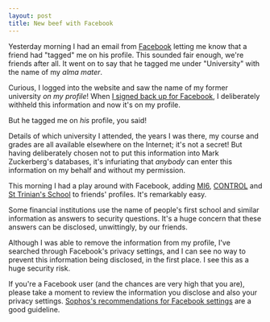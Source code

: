 ```yaml
---
layout: post
title: New beef with Facebook
---
```


Yesterday morning I had an email from <a
href="http://www.facebook.com/">Facebook</a> letting me know that a friend had
&quot;tagged&quot; me on his profile. This sounded fair enough, we're friends
after all. It went on to say that he tagged me under &quot;University&quot; with
the name of my _alma mater_.


Curious, I logged into the website and saw the name of my former university _on
my profile_! When [I signed back up for
Facebook](http://thribble.blogspot.com.au/), I deliberately withheld this
information and now it's on my profile.

But he tagged me on _his_ profile, you said!


Details of which university I attended, the years I was there, my course and
grades are all available elsewhere on the Internet; it's not a secret! But
having deliberately chosen not to put this information into Mark Zuckerberg's
databases, it's infuriating that _anybody_ can enter this information on my
behalf and without my permission.


This morning I had a play around with Facebook, adding
[MI6](http://en.wikipedia.org/wiki/MI6),
[CONTROL](http://en.wikipedia.org/wiki/Get_Smart#CONTROL) and [St Trinian's
School](http://en.wikipedia.org/wiki/St_Trinian's_School) to friends' profiles.
It's remarkably easy.

Some financial institutions use the name of people's first school and similar
information as answers to security questions. It's a huge concern that these
answers can be disclosed, unwittingly, by our friends.

Although I was able to remove the information from my profile, I've searched
through Facebook's privacy settings, and I can see no way to prevent this
information being disclosed, in the first place. I see this as a huge security
risk.


If you're a Facebook user (and the chances are very high that you are), please
take a moment to review the information you disclose and also your privacy
settings. [Sophos's recommendations for Facebook
settings](http://www.sophos.com/security/best-practice/facebook/) are a good
guideline.

